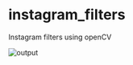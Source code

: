 # instagram_filters
Instagram filters using openCV

![output](https://user-images.githubusercontent.com/13507973/129811170-a39572a9-02bd-43c3-abac-755ac31c8151.png)
